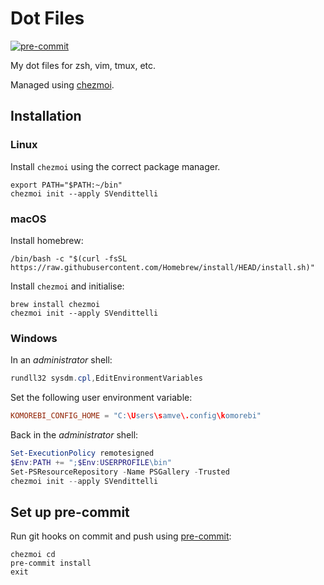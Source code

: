 # Dot Files

[![pre-commit](https://img.shields.io/badge/pre--commit-enabled-brightgreen?logo=pre-commit)](https://github.com/pre-commit/pre-commit)

My dot files for zsh, vim, tmux, etc.

Managed using [chezmoi](https://www.chezmoi.io/).

## Installation

### Linux

Install `chezmoi` using the correct package manager.

```shell
export PATH="$PATH:~/bin"
chezmoi init --apply SVendittelli
```

### macOS

Install homebrew:

```shell
/bin/bash -c "$(curl -fsSL https://raw.githubusercontent.com/Homebrew/install/HEAD/install.sh)"
```

Install `chezmoi` and initialise:

```shell
brew install chezmoi
chezmoi init --apply SVendittelli
```

### Windows

In an _administrator_ shell:

```powershell
rundll32 sysdm.cpl,EditEnvironmentVariables
```

Set the following user environment variable:

```toml
KOMOREBI_CONFIG_HOME = "C:\Users\samve\.config\komorebi"
```

Back in the _administrator_ shell:

```powershell
Set-ExecutionPolicy remotesigned
$Env:PATH += ";$Env:USERPROFILE\bin"
Set-PSResourceRepository -Name PSGallery -Trusted
chezmoi init --apply SVendittelli
```

## Set up pre-commit

Run git hooks on commit and push using [pre-commit](https://pre-commit.com/):

```shell
chezmoi cd
pre-commit install
exit
```
